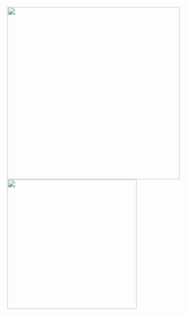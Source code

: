 
<div> 

<a href="https://github.com/DenverCoder1/github-readme-streak-stats" 
  style="">
  
  <img id="streak-stats" width="400" src="https://streak-stats.demolab.com/?user=NathanVillamor&theme=tokyonight">

</a>

<br>

<a href="[https://github.com/DenverCoder1/github-readme-streak-stats](https://github.com/anuraghazra/github-readme-stats)">
  
  <img id="top-langs" width="300"  align="center" src="https://github-readme-stats.vercel.app/api/top-langs/?username=NathanVillamor&layout=donut&theme=tokyonight">

</a>

</div>


